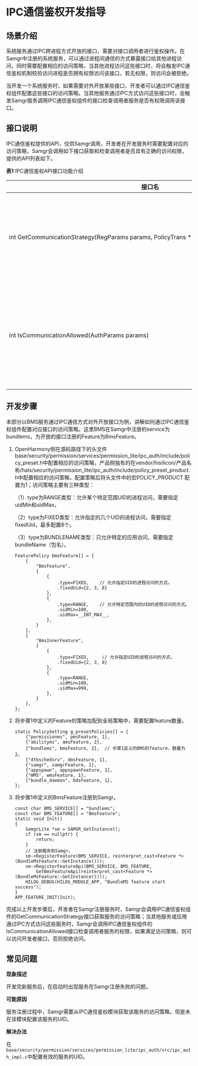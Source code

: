 # IPC通信鉴权开发指导


## 场景介绍

系统服务通过IPC跨进程方式开放的接口，需要对接口调用者进行鉴权操作。在Samgr中注册的系统服务，可以通过进程间通信的方式暴露接口给其他进程访问，同时需要配置相应的访问策略，当其他进程访问这些接口时，将会触发IPC通信鉴权机制校验访问进程是否拥有权限访问该接口，若无权限，则访问会被拒绝。

当开发一个系统服务时，如果需要对外开放某些接口，开发者可以通过IPC通信鉴权组件配置这些接口的访问策略。当其他服务通过IPC方式访问这些接口时，会触发Samgr服务调用IPC通信鉴权组件的接口检查调用者服务是否有权限调用该接口。


## 接口说明

IPC通信鉴权提供的API，仅供Samgr调用，开发者在开发服务时需要配置对应的访问策略，Samgr会调用如下接口获取和检查调用者是否具有正确的访问权限，提供的API列表如下。

  **表1** IPC通信鉴权API接口功能介绍

| 接口名 | 描述 | 
| -------- | -------- |
| int&nbsp;GetCommunicationStrategy(RegParams&nbsp;params,&nbsp;PolicyTrans&nbsp;\*\*policies,&nbsp;unsigned&nbsp;int&nbsp;\*policyNum) | 服务注册过程中查询调用接口对应的访问策略，仅供Samgr调用。 | 
| int&nbsp;IsCommunicationAllowed(AuthParams&nbsp;params) | 检查访问主体进程是否有权限调用受访客体进程的接口，仅供Samgr调用。 | 


## 开发步骤

本部分以BMS服务通过IPC通信方式对外开放接口为例，讲解如何通过IPC通信鉴权组件配置对应接口的访问策略。这里BMS在Samgr中注册的service为bundlems，为开放的接口注册的Feature为BmsFeature。

1. OpenHarmony侧在源码路径下的头文件base/security/permission/services/permission_lite/ipc_auth/include/policy_preset.h中配置相应的访问策略，产品侧独有的在vendor/hisilicon/产品名称/hals/security/permission_lite/ipc_auth/include/policy_preset_product.h中配置相应的访问策略，配置策略后将头文件中的宏POLICY_PRODUCT 配置为1；访问策略主要有三种类型：
   
   （1）type为RANGE类型：允许某个特定范围UID的进程访问，需要指定uidMin和uidMax。

   （2）type为FIXED类型：允许指定的几个UID的进程访问，需要指定fixedUid，最多配置8个。

     （3）type为BUNDLENAME类型：只允许特定的应用访问，需要指定bundleName（包名）。
     
   ```
   FeaturePolicy bmsFeature[] = {
       {
           "BmsFeature",
           {
               {
                   .type=FIXED,    // 允许指定UID的进程访问的方式。 
                   .fixedUid={2, 3, 8}
               },
               {
                   .type=RANGE,    // 允许特定范围内的UID的进程访问的方式。 
                   .uidMin=100,
                   .uidMax=__INT_MAX__,
               },
           }
       },
       {
           "BmsInnerFeature",
           {
               {
                   .type=FIXED,     // 允许指定UID的进程访问的方式。 
                   .fixedUid={2, 3, 8}
               },
               {
                   .type=RANGE,
                   .uidMin=100,
                   .uidMax=999,
               },
           }
       },
   };
   ```

2. 将步骤1中定义的Feature的策略加配到全局策略中，需要配置feature数量。
     
   ```
   static PolicySetting g_presetPolicies[] = {
       {"permissionms", pmsFeature, 1},
       {"abilityms", amsFeature, 2},
       {"bundlems", bmsFeature, 2},  // 步骤1定义的BMS的feature，数量为2。 
       {"dtbschedsrv", dmsFeature, 1},
       {"samgr", samgrFeature, 1},
       {"appspawn", appspawnFeature, 1},
       {"WMS", wmsFeature, 1},
       {"bundle_daemon", bdsFeature, 1},
   };
   ```

3. 将步骤1中定义的BmsFeature注册到Samgr。
     
   ```
   const char BMS_SERVICE[] = "bundlems";
   const char BMS_FEATURE[] = "BmsFeature";
   static void Init()
   {
       SamgrLite *sm = SAMGR_GetInstance();
       if (sm == nullptr) {
           return;
       }
       // 注册服务到Samgr。
       sm->RegisterFeature(BMS_SERVICE, reinterpret_cast<Feature *>(BundleMsFeature::GetInstance()));
       sm->RegisterFeatureApi(BMS_SERVICE, BMS_FEATURE,
           GetBmsFeatureApi(reinterpret_cast<Feature *>(BundleMsFeature::GetInstance())));
       HILOG_DEBUG(HILOG_MODULE_APP, "BundleMS feature start success");
   }
   APP_FEATURE_INIT(Init);
   ```

完成以上开发步骤后，开发者在Samgr注册服务时，Samgr会调用IPC通信鉴权组件的GetCommunicationStrategy接口获取服务的访问策略；当其他服务或应用通过IPC方式访问这些服务时，Samgr会调用IPC通信鉴权组件的IsCommunicationAllowed接口检查调用者服务的权限，如果满足访问策略，则可以访问开发者接口，否则拒绝访问。


## 常见问题


  **现象描述**

  开发完新服务后，在启动时出现服务在Samgr注册失败的问题。

  **可能原因**

  服务注册过程中，Samgr需要从IPC通信鉴权模块获取该服务的访问策略，但是未在该模块配置该服务的UID。

  **解决办法**

  在`base/security/permission/services/permission_lite/ipc_auth/src/ipc_auth_impl.c`中配置有效的服务的UID。

